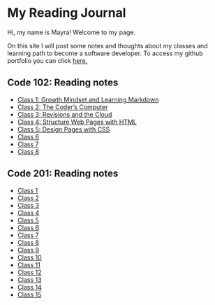 # My Reading Journal

Hi, my name is Mayra! Welcome to my page.

On this site I will post some notes and thoughts about my classes and learning path to become a software developer. To access my github portfolio you can click [here.](https://github.com/mayracu)

## Code 102: Reading notes

- <a href="https://mayracu.github.io/reading-notes/class1" target="_blank">Class 1: Growth Mindset and Learning Markdown</a>
- <a href="https://mayracu.github.io/reading-notes/class2" target="_blank">Class 2: The Coder’s Computer</a>
- <a href="https://mayracu.github.io/reading-notes/class3" target="_blank">Class 3: Revisions and the Cloud</a>
- <a href="https://mayracu.github.io/reading-notes/class4" target="_blank">Class 4: Structure Web Pages with HTML</a>
- <a href="https://mayracu.github.io/reading-notes/class5" target="_blank">Class 5: Design Pages with CSS</a>
- <a href="https://mayracu.github.io/reading-notes/class6" target="_blank">Class 6</a>
- <a href="https://mayracu.github.io/reading-notes/class7" target="_blank">Class 7</a>
- <a href="https://mayracu.github.io/reading-notes/class8" target="_blank">Class 8</a>

## Code 201: Reading notes

- <a href="https://mayracu.github.io/reading-notes/201class1" target="_blank">Class 1</a>
- <a href="https://mayracu.github.io/reading-notes/201class2" target="_blank">Class 2</a>
- <a href="https://mayracu.github.io/reading-notes/201class3" target="_blank">Class 3</a>
- <a href="https://mayracu.github.io/reading-notes/201class4" target="_blank">Class 4</a>
- <a href="https://mayracu.github.io/reading-notes/201class5" target="_blank">Class 5</a>
- <a href="https://mayracu.github.io/reading-notes/201class6" target="_blank">Class 6</a>
- <a href="https://mayracu.github.io/reading-notes/201class7" target="_blank">Class 7</a>
- <a href="https://mayracu.github.io/reading-notes/201class8" target="_blank">Class 8</a>
- <a href="https://mayracu.github.io/reading-notes/201class9" target="_blank">Class 9</a>
- <a href="https://mayracu.github.io/reading-notes/201class10" target="_blank">Class 10</a>
- <a href="https://mayracu.github.io/reading-notes/201class11" target="_blank">Class 11</a>
- <a href="https://mayracu.github.io/reading-notes/201class12" target="_blank">Class 12</a>
- <a href="https://mayracu.github.io/reading-notes/201class13" target="_blank">Class 13</a>
- <a href="https://mayracu.github.io/reading-notes/201class14" target="_blank">Class 14</a>
- <a href="https://mayracu.github.io/reading-notes/201class15" target="_blank">Class 15</a>
